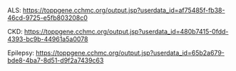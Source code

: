 ALS: https://toppgene.cchmc.org/output.jsp?userdata_id=af75485f-fb38-46cd-9725-e5fb803208c0

CKD: https://toppgene.cchmc.org/output.jsp?userdata_id=480b7415-0fdd-4393-bc9b-44961a5a0078

Epilepsy: https://toppgene.cchmc.org/output.jsp?userdata_id=65b2a679-bde8-4ba7-8d51-d9f2a7439c63
